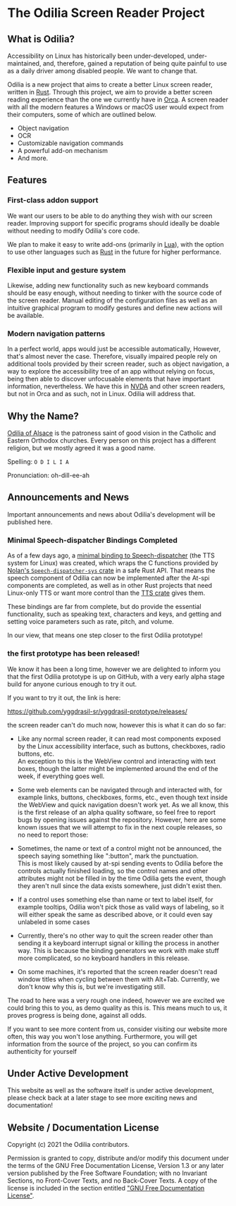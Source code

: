 # The Odilia Screen Reader Project

## What is Odilia?

Accessibility on Linux has historically been under-developed, under-maintained, and, therefore, gained a
reputation of being quite painful to use as a daily driver among disabled people. We want to change that.

Odilia is a new project that aims to create a better Linux screen reader, written in [Rust][rust]. Through
this project, we aim to provide a better screen reading experience than the one we currently have in [Orca][orca].
A screen reader with all the modern features a Windows or macOS user would expect from their computers, some of which are outlined below.

- Object navigation
- OCR
- Customizable navigation commands
- A powerful add-on mechanism
- And more.

[orca]: https://wiki.gnome.org/Projects/Orca
[rust]: https://rust-lang.org/

## Features

### First-class addon support

We want our users to be able to do anything they wish with our screen reader. Improving support for specific
programs should ideally be doable without needing to modify Odilia's core code.

We plan to make it easy to write add-ons (primarily in [Lua][lua]), with the option to use other languages such as
[Rust][rust] in the future for higher performance.

[lua]: https://www.lua.org/

### Flexible input and gesture system

Likewise, adding new functionality such as new keyboard commands should be easy enough, without needing to
tinker with the source code of the screen reader. Manual editing of the configuration files as well as an
intuitive graphical program to modify gestures and define new actions will be available.

### Modern navigation patterns

In a perfect world, apps would just be accessible automatically, However, that's almost never the case. Therefore, visually impaired people rely on additional tools provided by
their screen reader, such as object navigation, a way to explore the accessibility tree of an app without relying
on focus, being then able to discover unfocusable elements that have important information, nevertheless. We
have this in [NVDA][nvda] and other screen readers, but not in Orca and as such, not in Linux. Odilia will
address that.

[nvda]: https://www.nvaccess.org/

## Why the Name?

[Odilia of Alsace](odilia) is the patroness saint of good vision in the Catholic and Eastern Orthodox churches.
Every person on this project has a different religion, but we mostly agreed it was a good name.

Spelling: `O D I L I A`

Pronunciation: oh-dill-ee-ah

[odilia]: https://en.wikipedia.org/wiki/Odile_of_Alsace

## Announcements and News

Important announcements and news about Odilia's development will be published here.

### Minimal Speech-dispatcher Bindings Completed

As of a few days ago, a [minimal binding to Speech-dispatcher][spd-rs] (the TTS system for Linux) was created, which
wraps the C functions provided by [Nolan's `Speech-dispatcher-sys` crate][spd-sys] in a safe Rust API. That means the
speech component of Odilia can now be implemented after the At-spi components are completed, as well as in other Rust
projects that need Linux-only TTS or want more control than the [TTS crate][tts-rs] gives them.

These bindings are far from complete, but do provide the essential functionality, such as speaking text, characters and
keys, and getting and setting voice parameters such as rate, pitch, and volume.

In our view, that means one step closer to the first Odilia prototype!

[spd-rs]: https://github.com/yggdrasil-sr/tts_subsystem
[spd-sys]: https://github.com/ndarilek/speech-dispatcher-sys
[tts-rs]: https://github.com/ndarilek/tts-rs

### the first prototype has been released!

We know it has been a long time, however we are delighted to inform you that the first Odilia prototype is up on GitHub, with a very early alpha stage build for anyone curious enough to try it out.  

If you want to try it out, the link is here:

<https://github.com/yggdrasil-sr/yggdrasil-prototype/releases/>

the screen reader can't do much now, however this is what it can do so far:

* Like any normal screen reader, it can read most components exposed by the Linux accessibility interface, such as buttons, checkboxes, radio buttons, etc.  
An exception to this is the WebView control and interacting with text boxes, though the latter might be implemented around the end of the week, if everything goes well.

* Some web elements can be navigated through and interacted with, for example links, buttons, checkboxes, forms, etc., even though text inside the WebView and quick navigation doesn't work yet.
As we all know, this is the first release of an alpha quality software, so feel free to report bugs by opening issues against the repository. However, here are some known issues that we will attempt to fix in the next couple releases, so no need to report those:

* Sometimes, the name or text of a control might not be announced, the speech saying something like ":button", mark the punctuation.  
This is most likely caused by at-spi sending events to Odilia before the controls actually finished loading, so the control names and other attributes might not be filled in by the time Odilia gets the event, though they aren't null since the data exists somewhere, just didn't exist then.

* If a control uses something else than name or text to label itself, for example tooltips, Odilia won't pick those as valid ways of labeling, so it will either speak the same as described above, or it could even say unlabeled in some cases

* Currently, there's no other way to quit the screen reader other than sending it a keyboard interrupt signal or killing the process in another way. This is because the binding generators we work with make stuff more complicated, so no keyboard handlers in this release.

* On some machines, it's reported that the screen reader doesn't read window titles when cycling between them with Alt+Tab. Currently, we don't know why this is, but we're investigating still.

The road to here was a very rough one indeed, however we are excited we could bring this to you, as demo quality as this is. This means much to us, it proves progress is being done, against all odds.  

If you want to see more content from us, consider visiting our website more often, this way you won't lose anything. Furthermore, you will get information from the source of the project, so you can confirm its authenticity for yourself

## Under Active Development

This website as well as the software itself is under active development, please check back at a later stage to
see more exciting news and documentation!

## Website / Documentation License

Copyright (c) 2021 the Odilia contributors.

Permission is granted to copy, distribute and/or modify this document
under the terms of the GNU Free Documentation License, Version 1.3
or any later version published by the Free Software Foundation;
with no Invariant Sections, no Front-Cover Texts, and no Back-Cover Texts.
A copy of the license is included in the section entitled ["GNU
Free Documentation License"](fdl-1.3.md).
